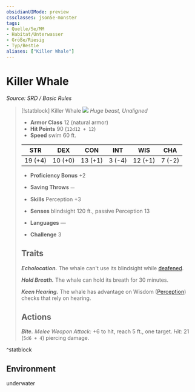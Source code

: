 ```yaml
---
obsidianUIMode: preview
cssclasses: json5e-monster
tags:
- Quelle/5e/MM
- Habitat/Unterwasser
- Größe/Riesig
- Typ/Bestie
aliases: ["Killer Whale"]
---
```

# Killer Whale
*Source: SRD / Basic Rules*  

> [!statblock] Killer Whale
> ![](compendium/bestiary/beast/token/killer-whale.png#token)
> *Huge beast, Unaligned*
> 
> - **Armor Class** 12  (natural armor)
> - **Hit Points** 90 (`12d12 + 12`)
> - **Speed** swim 60 ft.
> 
> |STR|DEX|CON|INT|WIS|CHA|
> |:---:|:---:|:---:|:---:|:---:|:---:|
> |19 (+4)|10 (+0)|13 (+1)| 3 (-4)|12 (+1)| 7 (-2)|
> 
> - **Proficiency Bonus** +2
> - **Saving Throws** ⏤
> - **Skills** Perception +3
> - **Senses** blindsight 120 ft., passive Perception 13
> 
> - **Languages** —
> - **Challenge** 3
> 
> ## Traits
> 
> ***Echolocation.*** The whale can't use its blindsight while [deafened](rules/conditions.md#deafened).
> 
> ***Hold Breath.*** The whale can hold its breath for 30 minutes.
> 
> ***Keen Hearing.*** The whale has advantage on Wisdom ([Perception](rules/skills.md#Perception)) checks that rely on hearing.
> 
> ## Actions
> 
> ***Bite.*** *Melee Weapon Attack:* +6 to hit, reach 5 ft., one target. *Hit:* 21 (`5d6 + 4`) piercing damage.
^statblock

## Environment

underwater